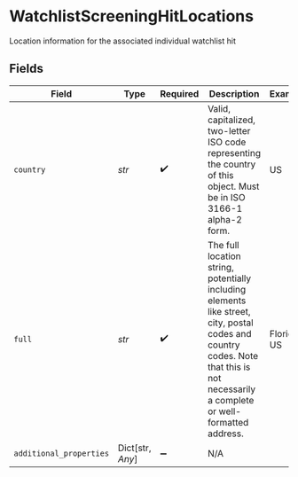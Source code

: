 # WatchlistScreeningHitLocations

Location information for the associated individual watchlist hit


## Fields

| Field                                                                                                                                                                               | Type                                                                                                                                                                                | Required                                                                                                                                                                            | Description                                                                                                                                                                         | Example                                                                                                                                                                             |
| ----------------------------------------------------------------------------------------------------------------------------------------------------------------------------------- | ----------------------------------------------------------------------------------------------------------------------------------------------------------------------------------- | ----------------------------------------------------------------------------------------------------------------------------------------------------------------------------------- | ----------------------------------------------------------------------------------------------------------------------------------------------------------------------------------- | ----------------------------------------------------------------------------------------------------------------------------------------------------------------------------------- |
| `country`                                                                                                                                                                           | *str*                                                                                                                                                                               | :heavy_check_mark:                                                                                                                                                                  | Valid, capitalized, two-letter ISO code representing the country of this object. Must be in ISO 3166-1 alpha-2 form.                                                                | US                                                                                                                                                                                  |
| `full`                                                                                                                                                                              | *str*                                                                                                                                                                               | :heavy_check_mark:                                                                                                                                                                  | The full location string, potentially including elements like street, city, postal codes and country codes. Note that this is not necessarily a complete or well-formatted address. | Florida, US                                                                                                                                                                         |
| `additional_properties`                                                                                                                                                             | Dict[str, *Any*]                                                                                                                                                                    | :heavy_minus_sign:                                                                                                                                                                  | N/A                                                                                                                                                                                 |                                                                                                                                                                                     |